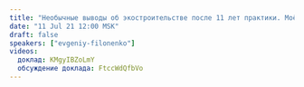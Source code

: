 ```yaml
---
title: "Необычные выводы об экостроительстве после 11 лет практики. Моё видение перспективы пермакультуры и органического земледелия"
date: "11 Jul 21 12:00 MSK"
draft: false
speakers: ["evgeniy-filonenko"]
videos:
  доклад: KMgyIBZoLmY
  обсуждение доклада: FtccWdQfbVo
---
```

